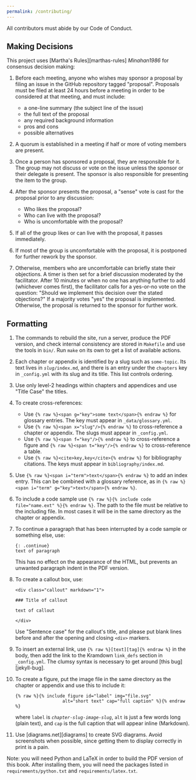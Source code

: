 ```yaml
---
permalink: /contributing/
---
```


All contributors must abide by our <span i="Code of Conduct">Code of Conduct</span>.

## Making Decisions

This project uses [Martha's Rules][marthas-rules] <cite>Minahan1986</cite> for consensus decision making:

1.  Before each meeting, anyone who wishes may sponsor a proposal by filing an
    issue in the GitHub repository tagged "proposal".  Proposals must be filed
    at least 24 hours before a meeting in order to be considered at that
    meeting, and must include:
    -   a one-line summary (the subject line of the issue)
    -   the full text of the proposal
    -   any required background information
    -   pros and cons
    -   possible alternatives

2.  A quorum is established in a meeting if half or more of voting members are
    present.

3.  Once a person has sponsored a proposal, they are responsible for it.  The
    group may not discuss or vote on the issue unless the sponsor or their
    delegate is present.  The sponsor is also responsible for presenting the
    item to the group.

4.  After the sponsor presents the proposal, a "sense" vote is cast for the
    proposal prior to any discussion:
    -   Who likes the proposal?
    -   Who can live with the proposal?
    -   Who is uncomfortable with the proposal?

5.  If all of the group likes or can live with the proposal, it passes
    immediately.

6.  If most of the group is uncomfortable with the proposal, it is postponed for
    further rework by the sponsor.

7.  Otherwise, members who are uncomfortable can briefly state their objections.
    A timer is then set for a brief discussion moderated by the facilitator.
    After 10 minutes or when no one has anything further to add (whichever comes
    first), the facilitator calls for a yes-or-no vote on the question: "Should
    we implement this decision over the stated objections?"  If a majority votes
    "yes" the proposal is implemented.  Otherwise, the proposal is returned to
    the sponsor for further work.

## Formatting

1.  The commands to rebuild the site, run a server, produce the PDF version, and
    check internal consistency are stored in `Makefile` and use the tools in
    `bin/`. Run `make` on its own to get a list of available actions.

1.  Each chapter or appendix is identified by a slug such as `some-topic`.  Its
    text lives in <code><em>slug</em>/index.md</code>, and there is an entry
    under the `chapters` key in `_config.yml` with its slug and its title. This
    list controls ordering.

1.  Use only level-2 headings within chapters and appendices and use "Title
    Case" the titles.

1.  To create cross-references:
    -   Use `{% raw %}<span g="key">some text</span>{% endraw %}` for glossary
        entries. The key must appear in `_data/glossary.yml`.
    -   Use `{% raw %}<span x="slug"/>{% endraw %}` to cross-reference a chapter or
        appendix. The slugs must appear in `_config.yml`.
    -   Use `{% raw %}<span f="key"/>{% endraw %}` to cross-reference a figure
        and `{% raw %}<span t="key"/>{% endraw %}` to cross-reference a table.
    -    Use `{% raw %}<cite>key,key</cite>{% endraw %}` for bibliography
        citations.  The keys must appear in `bibliography/index.md`.

1.  Use `{% raw %}<span i="term">text</span>{% endraw %}` to add an index entry.
    This can be combined with a glossary reference, as in
    `{% raw %}<span i="term" g="key">text</span>{% endraw %}`.

1.  To include a code sample use
    `{% raw %}{% include code file="name.ext" %}{% endraw %}`.
    The path to the file must be relative to the including file.
    In most cases it will be in the same directory as the chapter or appendix.

1.  To continue a paragraph that has been interrupted by a code sample or
    something else, use:

    ```
    {: .continue}
    text of paragraph
    ```

    This has no effect on the appearance of the HTML, but prevents an unwanted
    paragraph indent in the PDF version.

1.  To create a callout box, use:

    ```
    <div class="callout" markdown="1">

    ### Title of callout

    text of callout

    </div>
    ```

    Use "Sentence case" for the callout's title, and please put blank lines
    before and after the opening and closing `<div>` markers.

1.  To insert an external link, use `{% raw %}[text][tag]{% endraw %}` in the
    body, then add the link to the Kramdown `link_defs` section in
    `_config.yml`.  The clumsy syntax is necessary to get around [this
    bug][jekyll-bug].

1.  To create a figure, put the image file in the same directory as the chapter
    or appendix and use this to include it:

    ```
    {% raw %}{% include figure id="label" img="file.svg"
                      alt="short text" cap="full caption" %}{% endraw %}
    ```

    where `label` is <code><em>chapter-slug</em>-<em>image-slug</em></code>,
    `alt` is just a few words long (plain text), and `cap` is the full caption
    that will appear inline (Markdown).

1.  Use [diagrams.net][diagrams] to create SVG diagrams.  Avoid screenshots when
    possible, since getting them to display correctly in print is a pain.

Note: you will need Python and LaTeX in order to build the PDF version of this book.
After installing them, you will need the packages listed in `requirements/python.txt`
and `requirements/latex.txt`.
